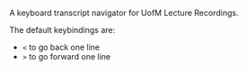 A keyboard transcript navigator for UofM Lecture Recordings.

The default keybindings are:
- `<` to go back one line
- `>` to go forward one line